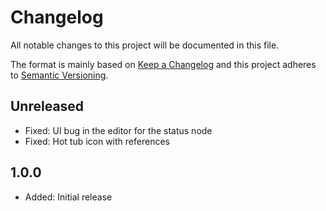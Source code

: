 # Changelog

All notable changes to this project will be documented in this file.

The format is mainly based on [Keep a Changelog](http://keepachangelog.com/)
and this project adheres to [Semantic Versioning](http://semver.org/).

## Unreleased

- Fixed: UI bug in the editor for the status node
- Fixed: Hot tub icon with references

## 1.0.0

- Added: Initial release
